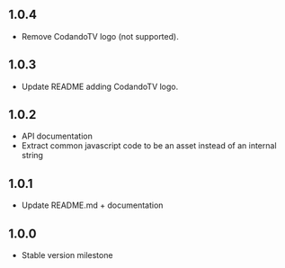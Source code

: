 ## 1.0.4

- Remove CodandoTV logo (not supported).

## 1.0.3

- Update README adding CodandoTV logo.

## 1.0.2

- API documentation
- Extract common javascript code to be an asset instead of an internal string

## 1.0.1

- Update README.md + documentation

## 1.0.0

- Stable version milestone

